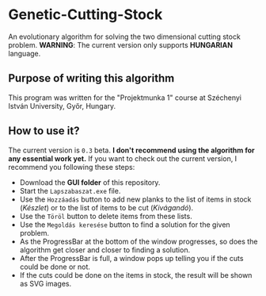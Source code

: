 # Genetic-Cutting-Stock
An evolutionary algorithm for solving the two dimensional cutting stock problem.
**WARNING**: The current version only supports **HUNGARIAN** language.

## Purpose of writing this algorithm
This program was written for the "Projektmunka 1" course at Széchenyi István University, Győr, Hungary.

## How to use it?
The current version is `0.3` beta. **I don't recommend using the algorithm for any essential work yet.**
If you want to check out the current version, I recommend you following these steps:
- Download the **GUI folder** of this repository.
- Start the `Lapszabaszat.exe` file.
- Use the `Hozzáadás` button to add new planks to the list of items in stock (*Készlet*) or to the list of items to be cut (*Kivágandó*). 
- Use the `Töröl` button to delete items from these lists.
- Use the `Megoldás keresése` button to find a solution for the given problem. 
- As the ProgressBar at the bottom of the window progresses, so does the algorithm get closer and closer to finding a solution. 
- After the ProgressBar is full, a window pops up telling you if the cuts could be done or not.
- If the cuts could be done on the items in stock, the result will be shown as SVG images.
